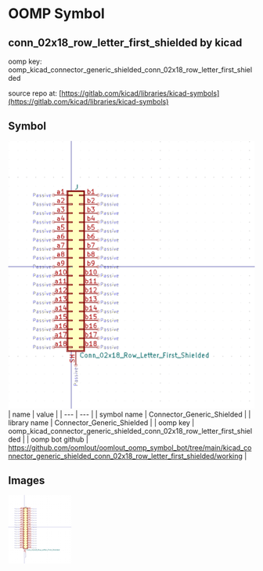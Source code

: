 # OOMP Symbol  
## conn_02x18_row_letter_first_shielded  by kicad  
  
oomp key: oomp_kicad_connector_generic_shielded_conn_02x18_row_letter_first_shielded  
  
source repo at: [https://gitlab.com/kicad/libraries/kicad-symbols](https://gitlab.com/kicad/libraries/kicad-symbols)  
## Symbol  
  
[![working.png](working_600.png)](working.png)  
| name | value | 
| --- | --- | 
| symbol name | Connector_Generic_Shielded | 
| library name | Connector_Generic_Shielded | 
| oomp key | oomp_kicad_connector_generic_shielded_conn_02x18_row_letter_first_shielded | 
| oomp bot github | https://github.com/oomlout/oomlout_oomp_symbol_bot/tree/main/kicad_connector_generic_shielded_conn_02x18_row_letter_first_shielded/working | 
## Images  
  
[![working.png](working_140.png)](working.png)  
